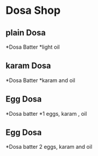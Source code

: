 # Dosa Shop

## plain Dosa
*Dosa Batter
*light oil

## karam Dosa
*Dosa Batter
*karam and oil

## Egg Dosa
*Dosa batter
*1 eggs, karam , oil

## Egg Dosa
*Dosa batter
2 eggs, karam and oil
